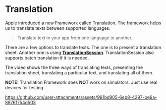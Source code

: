 # Translation

Apple introduced a new Framework called Translation. The framework helps us to translate texts between supported languages.
> Translate text in your app from one language to another.

There are a few options to translate texts. The one is to present a translation sheet. Another one is using [**TranslationSession**](https://developer.apple.com/documentation/translation/translationsession).
TranslationSession also supports batch translation if it is needed.

The video shows the three ways of translating texts, presenting the translation sheet, translating a particular text, and translating all of them.

**NOTE:** Translation Framework does **NOT** work on simulators. Just use real devices for testing


https://github.com/user-attachments/assets/991bd905-6eb8-4297-be9a-8876f754d503

